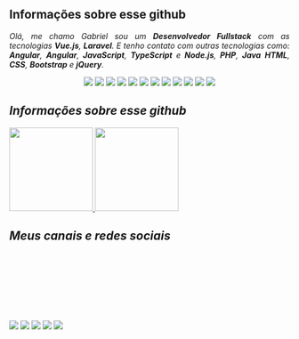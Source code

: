 ## Informações sobre esse github
<p align="justify"><em>Olá, me chamo Gabriel sou um <b>Desenvolvedor Fullstack</b> com as tecnologias  <b>Vue.js</b>, <b>Laravel</b>. E tenho contato com outras tecnologias como: <b>Angular</b>, <b>Angular</b>, <b>JavaScript</b>, <b>TypeScript</b> e <b>Node.js</b>, <b>PHP</b>, <b>Java</b> <b>HTML</b>, <b>CSS</b>, <b>Bootstrap</b> e <b>jQuery</b>.</p>

<p align="center"><img src="https://img.shields.io/badge/HTML5-gray?style=plastic&logo=html5"> <img src="https://img.shields.io/badge/CSS3-gray?style=plastic&logo=css3"> <img src="https://img.shields.io/badge/JavaScript-gray?style=plastic&logo=javascript"> <img src="https://img.shields.io/badge/TypeScript-gray?style=plastic&logo=typescript"> <img src="https://img.shields.io/badge/Angular-gray?style=plastic&logo=angular"> <img src="https://img.shields.io/badge/Bootstrap-gray?style=plastic&logo=bootstrap"> <img src="https://img.shields.io/badge/TailwindCSS-gray?style=plastic&logo=tailwindcss"> <img src="https://img.shields.io/badge/Vuetify-gray?style=plastic&logo=Vuetify"> <img src="https://img.shields.io/badge/Vue.js-gray?style=plastic&logo=Vue.js"> <img src="https://img.shields.io/badge/Laravel-gray?style=plastic&logo=Laravel"> <img src="https://img.shields.io/badge/PHP-gray?style=plastic&logo=PHP"> <img src="https://img.shields.io/badge/sping-gray?style=plastic&logo=spring"></p>

## Informações sobre esse github
<div style="display: inline_block">
  <a href="https://github.com/GabrielAlvin">
  <img height="150em" src="https://github-readme-stats.vercel.app/api?username=GabrielAlvin&show_icons=true&theme=dark&include_all_commits=true&count_private=true"/>
  <img height="150em" src="https://github-readme-stats.vercel.app/api/top-langs/?username=GabrielAlvin&layout=compact&langs_count=9&theme=dark"/>
  </a>
</div>

## Meus canais e redes sociais
<div style="margin-top: 10em"> 
  <a href="https://www.youtube.com/channel/UCmkP_w1m2DvgYW3mqsI3dhw" target="_blank"><img src="https://img.shields.io/badge/YouTube-FF0000?style=for-the-badge&logo=youtube&logoColor=white" target="_blank"></a>
  <a href="https://instagram.com/gsouza_ovr/" target="_blank"><img src="https://img.shields.io/badge/-Instagram-%23E4405F?style=for-the-badge&logo=instagram&logoColor=white" target="_blank"></a>
 	<a href="https://www.twitch.tv/gsoalvin" target="_blank"><img src="https://img.shields.io/badge/Twitch-9146FF?style=for-the-badge&logo=twitch&logoColor=white" target="_blank"></a> 
  <a href="https://www.linkedin.com/in/gabriel-souza-958b7216a/" target="_blank"><img src="https://img.shields.io/badge/-LinkedIn-%230077B5?style=for-the-badge&logo=linkedin&logoColor=white" target="_blank"></a> 
  <a href = "mailto:gabrielsouzacontato.99@gmail.com" target="_blank"><img src="https://img.shields.io/badge/-Gmail-%23333?style=for-the-badge&logo=gmail&logoColor=white" target="_blank"></a>
</div>
